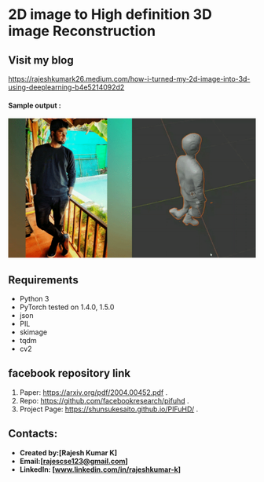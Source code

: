 # 2D image to High definition 3D image Reconstruction

## Visit my blog
https://rajeshkumark26.medium.com/how-i-turned-my-2d-image-into-3d-using-deeplearning-b4e5214092d2

#### Sample output :
![Rajesh)3D_mesh](https://github.com/Rajeshkumark26/3D_reconstruction-model/blob/main/3D-mesh.gif)

## Requirements

* Python 3
* PyTorch tested on 1.4.0, 1.5.0
* json
* PIL
* skimage
* tqdm
* cv2

## facebook repository link

1. Paper: https://arxiv.org/pdf/2004.00452.pdf .
2. Repo: https://github.com/facebookresearch/pifuhd .
3. Project Page: https://shunsukesaito.github.io/PIFuHD/ .





## Contacts:
* **Created by:[Rajesh Kumar K]**
* **Email:[rajescse123@gmail.com]**
* **LinkedIn: [www.linkedin.com/in/rajeshkumar-k]**
